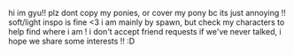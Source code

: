 hi im gyu!!
plz dont copy my ponies, or cover my pony bc its just annoying !!
soft/light inspo is fine <3
i am mainly by spawn, but check my characters to help find where i am !
i don't accept friend requests if we've never talked, i hope we share some interests !! :D
